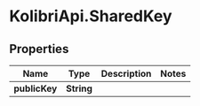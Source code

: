 # KolibriApi.SharedKey

## Properties
Name | Type | Description | Notes
------------ | ------------- | ------------- | -------------
**publicKey** | **String** |  | 


